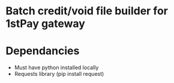 # Batch credit/void file builder for 1stPay gateway

# Dependancies
- Must have python installed locally
- Requests library (pip install request)
